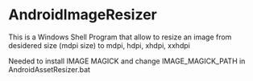 # AndroidImageResizer
This is a Windows Shell Program that allow to resize an image from desidered size (mdpi size) to mdpi, hdpi, xhdpi, xxhdpi

Needed to install IMAGE MAGICK and change IMAGE_MAGICK_PATH in AndroidAssetResizer.bat
